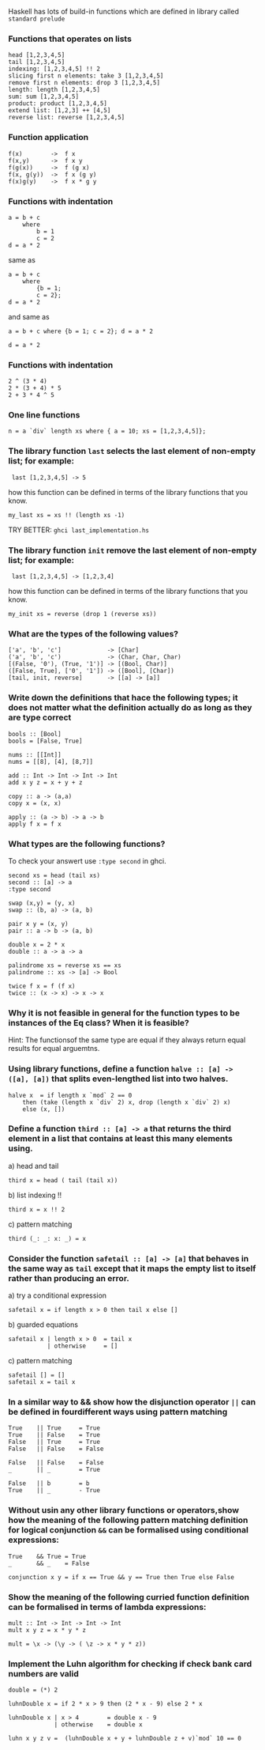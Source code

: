 Haskell has lots of build-in functions which are defined in library called `standard prelude`

###  Functions that operates on lists
```
head [1,2,3,4,5]
tail [1,2,3,4,5]
indexing: [1,2,3,4,5] !! 2
slicing first n elements: take 3 [1,2,3,4,5]
remove first n elements: drop 3 [1,2,3,4,5]
length: length [1,2,3,4,5]
sum: sum [1,2,3,4,5]
product: product [1,2,3,4,5]
extend list: [1,2,3] ++ [4,5]
reverse list: reverse [1,2,3,4,5]

```
###  Function application 
```
f(x)        ->  f x
f(x,y)      ->  f x y 
f(g(x))     ->  f (g x)
f(x, g(y))  ->  f x (g y)
f(x)g(y)    ->  f x * g y
```

###  Functions with indentation 
```
a = b + c 
    where 
        b = 1
        c = 2
d = a * 2
```
same as
```
a = b + c 
    where 
        {b = 1;
        c = 2};
d = a * 2
```
and same as
```
a = b + c where {b = 1; c = 2}; d = a * 2 
        
d = a * 2
```
###  Functions with indentation 
```
2 ^ (3 * 4)
2 * (3 + 4) * 5
2 + 3 * 4 ^ 5
```

###  One line functions
```
n = a `div` length xs where { a = 10; xs = [1,2,3,4,5]};
```

### The library function `last` selects the last element of non-empty list; for example:
``` last [1,2,3,4,5] -> 5```

how this function can be defined in terms of the library functions that you know.

```
my_last xs = xs !! (length xs -1)
```
TRY BETTER: ```ghci last_implementation.hs ```


### The library function `init` remove the last element of non-empty list; for example:
``` last [1,2,3,4,5] -> [1,2,3,4]```

how this function can be defined in terms of the library functions that you know.

```
my_init xs = reverse (drop 1 (reverse xs))
```

### What are the types of the following values?
```
['a', 'b', 'c']             -> [Char]
('a', 'b', 'c')             -> (Char, Char, Char)
[(False, '0'), (True, '1')] -> [(Bool, Char)]
([False, True], ['0', '1']) -> ([Bool], [Char])
[tail, init, reverse]       -> [[a] -> [a]]
```

### Write down the definitions that hace the following types; it does not matter what the definition actually do as long as they are type correct
```
bools :: [Bool]
bools = [False, True]

nums :: [[Int]]
nums = [[8], [4], [8,7]]

add :: Int -> Int -> Int -> Int
add x y z = x + y + z 

copy :: a -> (a,a)
copy x = (x, x)

apply :: (a -> b) -> a -> b
apply f x = f x 
```
### What types are the following functions?
To check your answert use `:type second` in ghci.
```
second xs = head (tail xs)
second :: [a] -> a
:type second

swap (x,y) = (y, x)
swap :: (b, a) -> (a, b)

pair x y = (x, y)
pair :: a -> b -> (a, b)

double x = 2 * x 
double :: a -> a -> a

palindrome xs = reverse xs == xs
palindrome :: xs -> [a] -> Bool

twice f x = f (f x) 
twice :: (x -> x) -> x -> x
```
### Why it is not feasible in general for the function types to be instances of the Eq class? When it is feasible? 
Hint: The functionsof the same type are equal if they always return equal results for equal arguemtns.

### Using library functions, define a function `halve :: [a] -> ([a], [a])` that splits even-lengthed list into two halves.
```
halve x  = if length x `mod` 2 == 0
    then (take (length x `div` 2) x, drop (length x `div` 2) x)
    else (x, [])
```
### Define a function `third :: [a] -> a` that returns the third element in a list that contains at least this many elements using.
a) head and tail
```
third x = head ( tail (tail x))
```
b) list indexing !!
```
third x = x !! 2
```
c) pattern matching
```
third (_: _: x: _) = x
```
### Consider the function `safetail :: [a] -> [a]` that behaves in the same way as `tail` except that it maps the empty list to itself rather than producing an error.
a) try a conditional expression
```
safetail x = if length x > 0 then tail x else []
```
b) guarded equations
```
safetail x | length x > 0  = tail x
           | otherwise     = []
```
c) pattern matching
```
safetail [] = []
safetail x = tail x
```
### In a similar way to && show how the disjunction operator `||` can be defined in fourdifferent ways using pattern matching
```
True    || True     = True
True    || False    = True
False   || True     = True
False   || False    = False

False   || False    = False
_       || _        = True

False   || b        = b
True    || _        - True
```
### Without usin any other library functions or operators,show how the meaning of the following pattern matching definition for logical conjunction `&&` can be formalised using conditional expressions:
```
True    && True = True
_       && _    = False

conjunction x y = if x == True && y == True then True else False
```
### Show the meaning of the following curried function definition can be formalised in terms of lambda expressions:
```
mult :: Int -> Int -> Int -> Int
mult x y z = x * y * z

mult = \x -> (\y -> ( \z -> x * y * z))
```
### Implement the Luhn algorithm for checking if check bank card numbers are valid
```
double = (*) 2

luhnDouble x = if 2 * x > 9 then (2 * x - 9) else 2 * x

luhnDouble x | x > 4        = double x - 9
             | otherwise    = double x

luhn x y z v =  (luhnDouble x + y + luhnDouble z + v)`mod` 10 == 0
```


